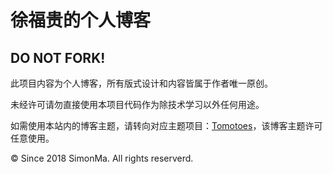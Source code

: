 # 徐福贵的个人博客
## DO NOT FORK!
此项目内容为个人博客，所有版式设计和内容皆属于作者唯一原创。

未经许可请勿直接使用本项目代码作为除技术学习以外任何用途。

如需使用本站内的博客主题，请转向对应主题项目：[Tomotoes](https://github.com/tomotoes/hexo-theme-tomotoes)，该博客主题许可任意使用。

© Since 2018 SimonMa. All rights reserverd.
